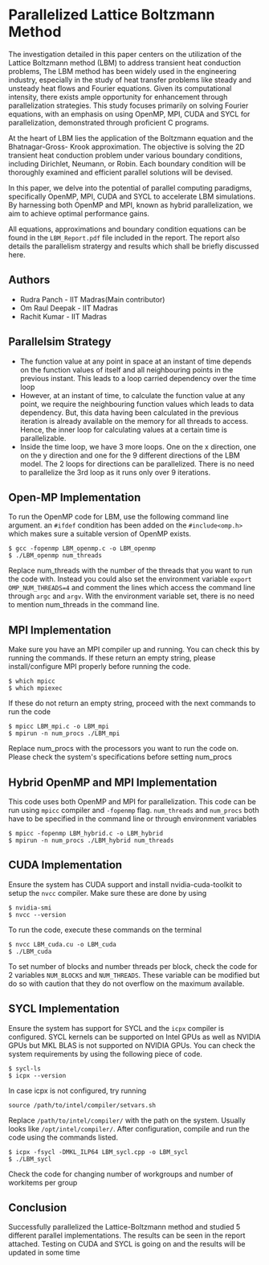 # Parallelized Lattice Boltzmann Method
The investigation detailed in this paper centers on the utilization of the Lattice Boltzmann method
(LBM) to address transient heat conduction problems, The LBM method has been widely used in
the engineering industry, especially in the study of heat transfer problems like steady and unsteady
heat flows and Fourier equations. Given its computational intensity, there exists ample opportunity
for enhancement through parallelization strategies. This study focuses primarily on solving Fourier
equations, with an emphasis on using OpenMP, MPI, CUDA and SYCL for parallelization, demonstrated through
proficient C programs.

At the heart of LBM lies the application of the Boltzmann equation and the Bhatnagar-Gross-
Krook approximation. The objective is solving the 2D transient heat conduction problem under
various boundary conditions, including Dirichlet, Neumann, or Robin. Each boundary condition will
be thoroughly examined and efficient parallel solutions will be devised.

In this paper, we delve into the potential of parallel computing paradigms, specifically OpenMP, MPI, CUDA and SYCL to accelerate LBM simulations. By harnessing both OpenMP and MPI, known as hybrid parallelization, we aim to achieve optimal performance gains.

All equations, approximations and boundary condition equations can be found in the `LBM_Report.pdf` file included in the report. The report also details the parallelism stratergy and results which shall be briefly discussed here.

## Authors
- Rudra Panch - IIT Madras(Main contributor)
- Om Raul Deepak - IIT Madras
- Rachit Kumar - IIT Madras

## Parallelsim Strategy

- The function value at any point in space at an instant of time depends on the function values of itself and all neighbouring points in the previous instant. This leads to a loop carried dependency over the time loop
- However, at an instant of time, to calculate the function value at any point, we require the neighbouring function values which leads to data dependency. But, this data having been calculated in the previous iteration is already available on the memory for all threads to access. Hence, the
inner loop for calculating values at a certain time is parallelizable.
- Inside the time loop, we have 3 more loops. One on the x direction, one on the y direction and one
for the 9 different directions of the LBM model. The 2 loops for directions can be parallelized. There is no need to parallelize the 3rd loop as it runs only over 9 iterations.


## Open-MP Implementation

To run the OpenMP code for LBM, use the following command line argument. an `#ifdef` condition has been added on the `#include<omp.h>` which makes sure a suitable version of OpenMP exists.

```
$ gcc -fopenmp LBM_openmp.c -o LBM_openmp
$ ./LBM_openmp num_threads
```

Replace num_threads with the number of the threads that you want to run the code with. Instead you could also set the environment variable `export OMP_NUM_THREADS=4` and comment the lines which access the command line through `argc` and `argv`. With the environment variable set, there is no need to mention num_threads in the command line.

## MPI Implementation

Make sure you have an MPI compiler up and running. You can check this by running the commands. If these return an empty string, please install/configure MPI properly before running the code.

```
$ which mpicc
$ which mpiexec
```

If these do not return an empty string, proceed with the next commands to run the code

```
$ mpicc LBM_mpi.c -o LBM_mpi
$ mpirun -n num_procs ./LBM_mpi
```

Replace num_procs with the processors you want to run the code on. Please check the system's specifications before setting num_procs

## Hybrid OpenMP and MPI Implementation

This code uses both OpenMP and MPI for parallelization. This code can be run using `mpicc` compiler and `-fopenmp` flag. `num_threads` and `num_procs` both have to be specified in the command line or through environment variables

```
$ mpicc -fopenmp LBM_hybrid.c -o LBM_hybrid
$ mpirun -n num_procs ./LBM_hybrid num_threads
```

## CUDA Implementation

Ensure the system has CUDA support and install nvidia-cuda-toolkit to setup the `nvcc` compiler. Make sure these are done by using

```
$ nvidia-smi
$ nvcc --version
```

To run the code, execute these commands on the terminal

```
$ nvcc LBM_cuda.cu -o LBM_cuda
$ ./LBM_cuda
```

To set number of blocks and number threads per block, check the code for 2 variables `NUM_BLOCKS` and `NUM_THREADS`. These variable can be modified but do so with caution that they do not overflow on the maximum available.

## SYCL Implementation

Ensure the system has support for SYCL and the `icpx` compiler is configured. SYCL kernels can be supported on Intel GPUs as well as NVIDIA GPUs but MKL BLAS is not supported on NVIDIA GPUs. You can check the system requirements by using the following piece of code.

```
$ sycl-ls
$ icpx --version
```

In case icpx is not configured, try running

```
source /path/to/intel/compiler/setvars.sh
```

Replace `/path/to/intel/compiler/` with the path on the system. Usually looks like `/opt/intel/compiler/`. After configuration, compile and run the code using the commands listed.

```
$ icpx -fsycl -DMKL_ILP64 LBM_sycl.cpp -o LBM_sycl
$ ./LBM_sycl
```

Check the code for changing number of workgroups and number of workitems per group

## Conclusion

Successfully parallelized the Lattice-Boltzmann method and studied 5 different parallel implementations. The results can be seen in the report attached. Testing on CUDA and SYCL is going on and the results will be updated in some time
